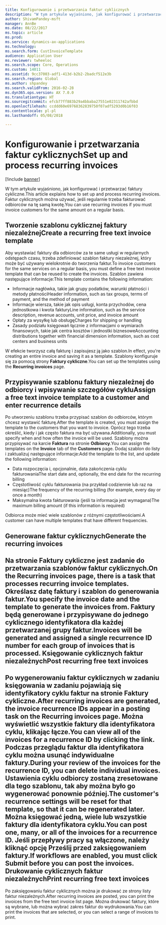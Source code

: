 ```yaml
---
title: Konfigurowanie i przetwarzania faktur cyklicznych
description: "W tym artykule wyjaśniono, jak konfigurować i przetwarzać faktury cykliczne. Faktur cyklicznych można używać, jeśli regularnie trzeba fakturować odbiorców na tę samą kwotę."
author: ShivamPandey-msft
manager: AnnBe
ms.date: 08/22/2017
ms.topic: article
ms.prod: 
ms.service: dynamics-ax-applications
ms.technology: 
ms.search.form: CustInvoiceTemplate
audience: Application User
ms.reviewer: twheeloc
ms.search.scope: Core, Operations
ms.custom: 14011
ms.assetid: 9cc37003-adf1-413d-b2b2-2badcf512e3b
ms.search.region: Global
ms.author: shpandey
ms.search.validFrom: 2016-02-28
ms.dyn365.ops.version: AX 7.0.0
ms.translationtype: HT
ms.sourcegitcommit: efcb77ff883b29a4bbaba27551e02311742afbbd
ms.openlocfilehash: ccddd60e69768362839750f07adf5293d0b16f03
ms.contentlocale: pl-pl
ms.lasthandoff: 05/08/2018

---
```


# <a name="set-up-and-process-recurring-invoices"></a><span data-ttu-id="5b902-104">Konfigurowanie i przetwarzania faktur cyklicznych</span><span class="sxs-lookup"><span data-stu-id="5b902-104">Set up and process recurring invoices</span></span>

[!include [banner](../includes/banner.md)]

<span data-ttu-id="5b902-105">W tym artykule wyjaśniono, jak konfigurować i przetwarzać faktury cykliczne.</span><span class="sxs-lookup"><span data-stu-id="5b902-105">This article explains how to set up and process recurring invoices.</span></span> <span data-ttu-id="5b902-106">Faktur cyklicznych można używać, jeśli regularnie trzeba fakturować odbiorców na tę samą kwotę.</span><span class="sxs-lookup"><span data-stu-id="5b902-106">You can use recurring invoices if you must invoice customers for the same amount on a regular basis.</span></span>

<a name="create-a-recurring-free-text-invoice-template"></a><span data-ttu-id="5b902-107">Tworzenie szablonu cyklicznej faktury niezależnej</span><span class="sxs-lookup"><span data-stu-id="5b902-107">Create a recurring free text invoice template</span></span>
---------------------------------------------

<span data-ttu-id="5b902-108">Aby wystawiać faktury dla odbiorców za te same usługi w regularnych odstępach czasu, trzeba zdefiniować szablon faktury niezależnej, który może być używany wielokrotnie do tworzenia faktur.</span><span class="sxs-lookup"><span data-stu-id="5b902-108">To invoice customers for the same services on a regular basis, you must define a free text invoice template that can be reused to create the invoices.</span></span> <span data-ttu-id="5b902-109">Szablon zawiera następujące informacje:</span><span class="sxs-lookup"><span data-stu-id="5b902-109">This template contains the following information:</span></span>

-   <span data-ttu-id="5b902-110">Informacje nagłówka, takie jak grupy podatków, warunki płatności i metody płatności</span><span class="sxs-lookup"><span data-stu-id="5b902-110">Header information, such as tax groups, terms of payment, and the method of payment</span></span>
-   <span data-ttu-id="5b902-111">Informacje wiersza, takie jak opis usługi, konta przychodów, cena jednostkowa i kwota faktury</span><span class="sxs-lookup"><span data-stu-id="5b902-111">Line information, such as the service description, revenue accounts, unit price, and invoice amount</span></span>
-   <span data-ttu-id="5b902-112">Opłaty za wysyłkę lub obsługę</span><span class="sxs-lookup"><span data-stu-id="5b902-112">Charges for shipping or handling</span></span>
-   <span data-ttu-id="5b902-113">Zasady podziału księgowań łącznie z informacjami o wymiarach finansowych, takie jak centra kosztów i jednostki biznesowe</span><span class="sxs-lookup"><span data-stu-id="5b902-113">Accounting distributions together with financial dimension information, such as cost centers and business units</span></span>

<span data-ttu-id="5b902-114">W efekcie tworzysz całą fakturę i zapisujesz ją jako szablon.</span><span class="sxs-lookup"><span data-stu-id="5b902-114">In effect, you're creating an entire invoice and saving it as a template.</span></span> <span data-ttu-id="5b902-115">Szablony konfiguruje się za pomocą strony **Faktury cykliczne**.</span><span class="sxs-lookup"><span data-stu-id="5b902-115">You can set up the templates using the **Recurring invoices** page.</span></span>

## <a name="assign-a-free-text-invoice-template-to-a-customer-and-enter-recurrence-details"></a><span data-ttu-id="5b902-116">Przypisywanie szablonu faktury niezależnej do odbiorcy i wpisywanie szczegółów cyklu</span><span class="sxs-lookup"><span data-stu-id="5b902-116">Assign a free text invoice template to a customer and enter recurrence details</span></span>
<span data-ttu-id="5b902-117">Po utworzeniu szablonu trzeba przypisać szablon do odbiorców, którym chcesz wystawić fakturę.</span><span class="sxs-lookup"><span data-stu-id="5b902-117">After the template is created, you must assign the template to the customers that you want to invoice.</span></span> <span data-ttu-id="5b902-118">Oprócz tego trzeba określić, kiedy i jak często faktura ma być używana.</span><span class="sxs-lookup"><span data-stu-id="5b902-118">Additionally, you must specify when and how often the invoice will be used.</span></span> <span data-ttu-id="5b902-119">Szablony można przypisywać na karcie **Faktura** na stronie **Odbiorcy**.</span><span class="sxs-lookup"><span data-stu-id="5b902-119">You can assign the templates on the **Invoice** tab of the **Customers** page.</span></span> <span data-ttu-id="5b902-120">Dodaj szablon do listy i zaktualizuj następujące informacje:</span><span class="sxs-lookup"><span data-stu-id="5b902-120">Add the template to the list, and update the following information:</span></span>

-   <span data-ttu-id="5b902-121">Data rozpoczęcia i, opcjonalnie, data zakończenia cyklu fakturowania</span><span class="sxs-lookup"><span data-stu-id="5b902-121">The start date and, optionally, the end date for the recurring billing</span></span>
-   <span data-ttu-id="5b902-122">Częstotliwość cyklu fakturowania (na przykład codziennie lub raz na miesiąc)</span><span class="sxs-lookup"><span data-stu-id="5b902-122">The frequency of the recurring billing (for example, every day or once a month)</span></span>
-   <span data-ttu-id="5b902-123">Maksymalna kwota fakturowania (jeśli ta informacja jest wymagana)</span><span class="sxs-lookup"><span data-stu-id="5b902-123">The maximum billing amount (if this information is required)</span></span>

<span data-ttu-id="5b902-124">Odbiorca może mieć wiele szablonów z różnymi częstotliwościami.</span><span class="sxs-lookup"><span data-stu-id="5b902-124">A customer can have multiple templates that have different frequencies.</span></span>

## <a name="generate-the-recurring-invoices"></a><span data-ttu-id="5b902-125">Generowane faktur cyklicznych</span><span class="sxs-lookup"><span data-stu-id="5b902-125">Generate the recurring invoices</span></span>
<span data-ttu-id="5b902-126">Na stronie **Faktury cykliczne** jest zadanie do przetwarzania szablonów faktur cyklicznych.</span><span class="sxs-lookup"><span data-stu-id="5b902-126">On the **Recurring invoices** page, there is a task that processes recurring invoice templates.</span></span> <span data-ttu-id="5b902-127">Określasz datę faktury i szablon do generowania faktur.</span><span class="sxs-lookup"><span data-stu-id="5b902-127">You specify the invoice date and the template to generate the invoices from.</span></span> <span data-ttu-id="5b902-128">Faktury będą generowane i przypisywane do jednego cyklicznego identyfikatora dla każdej przetwarzanej grupy faktur.</span><span class="sxs-lookup"><span data-stu-id="5b902-128">Invoices will be generated and assigned a single recurrence ID number for each group of invoices that is processed.</span></span>
<span data-ttu-id="5b902-129">Księgowanie cyklicznych faktur niezależnych</span><span class="sxs-lookup"><span data-stu-id="5b902-129">Post recurring free text invoices</span></span>
---------------------------------

<span data-ttu-id="5b902-130">Po wygenerowaniu faktur cyklicznych w zadaniu księgowania w zadaniu pojawiają się identyfikatory cyklu faktur na stronie **Faktury cykliczne**.</span><span class="sxs-lookup"><span data-stu-id="5b902-130">After recurring invoices are generated, the invoice recurrence IDs appear in a posting task on the **Recurring invoices** page.</span></span> <span data-ttu-id="5b902-131">Można wyświetlić wszystkie faktury dla identyfikatora cyklu, klikając łącze.</span><span class="sxs-lookup"><span data-stu-id="5b902-131">You can view all of the invoices for a recurrence ID by clicking the link.</span></span> <span data-ttu-id="5b902-132">Podczas przeglądu faktur dla identyfikatora cyklu można usunąć indywidualne faktury.</span><span class="sxs-lookup"><span data-stu-id="5b902-132">During your review of the invoices for the recurrence ID, you can delete individual invoices.</span></span> <span data-ttu-id="5b902-133">Ustawienia cyklu odbiorcy zostaną zresetowane dla tego szablonu, tak aby można było go wygenerować ponownie później.</span><span class="sxs-lookup"><span data-stu-id="5b902-133">The customer's recurrence settings will be reset for that template, so that it can be regenerated later.</span></span> <span data-ttu-id="5b902-134">Można księgować jedną, wiele lub wszystkie faktury dla identyfikatora cyklu.</span><span class="sxs-lookup"><span data-stu-id="5b902-134">You can post one, many, or all of the invoices for a recurrence ID.</span></span> <span data-ttu-id="5b902-135">Jeśli przepływy pracy są włączone, należy kliknąć opcję **Prześlij** przed zaksięgowaniem faktury.</span><span class="sxs-lookup"><span data-stu-id="5b902-135">If workflows are enabled, you must click **Submit** before you can post the invoices.</span></span>
<span data-ttu-id="5b902-136">Drukowanie cyklicznych faktur niezależnych</span><span class="sxs-lookup"><span data-stu-id="5b902-136">Print recurring free text invoices</span></span>
----------------------------------

<span data-ttu-id="5b902-137">Po zaksięgowaniu faktur cyklicznych można je drukować ze strony listy faktur niezależnych.</span><span class="sxs-lookup"><span data-stu-id="5b902-137">After recurring invoices are posted, you can print the invoices from the free text invoice list page.</span></span> <span data-ttu-id="5b902-138">Można drukować faktury, które są wybrane, lub można wybrać zakres faktur do wydrukowania.</span><span class="sxs-lookup"><span data-stu-id="5b902-138">You can print the invoices that are selected, or you can select a range of invoices to print.</span></span>




